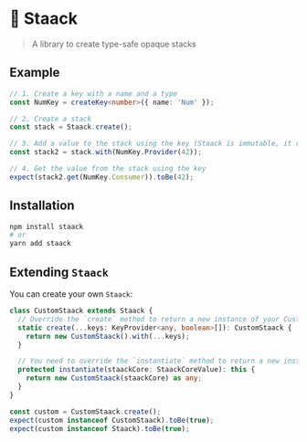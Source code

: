 # 🏯 Staack

> A library to create type-safe opaque stacks

## Example

```ts
// 1. Create a key with a name and a type
const NumKey = createKey<number>({ name: 'Num' });

// 2. Create a stack
const stack = Staack.create();

// 3. Add a value to the stack using the key (Staack is immutable, it returns a new instance)
const stack2 = stack.with(NumKey.Provider(42));

// 4. Get the value from the stack using the key
expect(stack2.get(NumKey.Consumer)).toBe(42);
```

## Installation

```bash
npm install staack
# or
yarn add staack
```

## Extending `Staack`

You can create your own `Staack`:

```ts
class CustomStaack extends Staack {
  // Override the `create` method to return a new instance of your CustomStack
  static create(...keys: KeyProvider<any, boolean>[]): CustomStaack {
    return new CustomStaack().with(...keys);
  }

  // You need to override the `instantiate` method to return a new instance of your CustomStack
  protected instantiate(staackCore: StaackCoreValue): this {
    return new CustomStaack(staackCore) as any;
  }
}

const custom = CustomStaack.create();
expect(custom instanceof CustomStaack).toBe(true);
expect(custom instanceof Staack).toBe(true);
```
